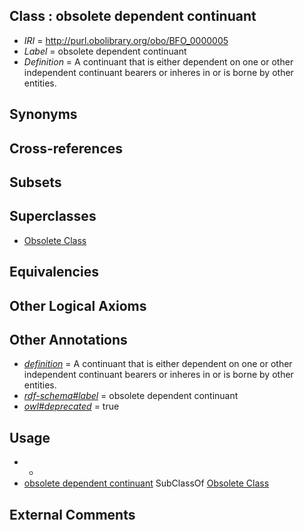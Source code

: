 
## Class : obsolete dependent continuant

 * *IRI* = http://purl.obolibrary.org/obo/BFO_0000005
 * *Label* = obsolete dependent continuant
 * *Definition* = A continuant  that is either dependent on one or other independent continuant  bearers or inheres in or is borne by other entities.

## Synonyms


## Cross-references


## Subsets


## Superclasses

 * [Obsolete Class](../../ss/oboInOwl#ObsoleteClass.md)

## Equivalencies


## Other Logical Axioms


## Other Annotations

 * *[definition](../../IAO/15/IAO_0000115.md)* = A continuant  that is either dependent on one or other independent continuant  bearers or inheres in or is borne by other entities.
 * *[rdf-schema#label](../../el/rdf-schema#label.md)* = obsolete dependent continuant
 * *[owl#deprecated](../../ed/owl#deprecated.md)* = true

## Usage

 * -
 * [obsolete dependent continuant](../../BFO/05/BFO_0000005.md) SubClassOf [Obsolete Class](../../ss/oboInOwl#ObsoleteClass.md)

## External Comments

